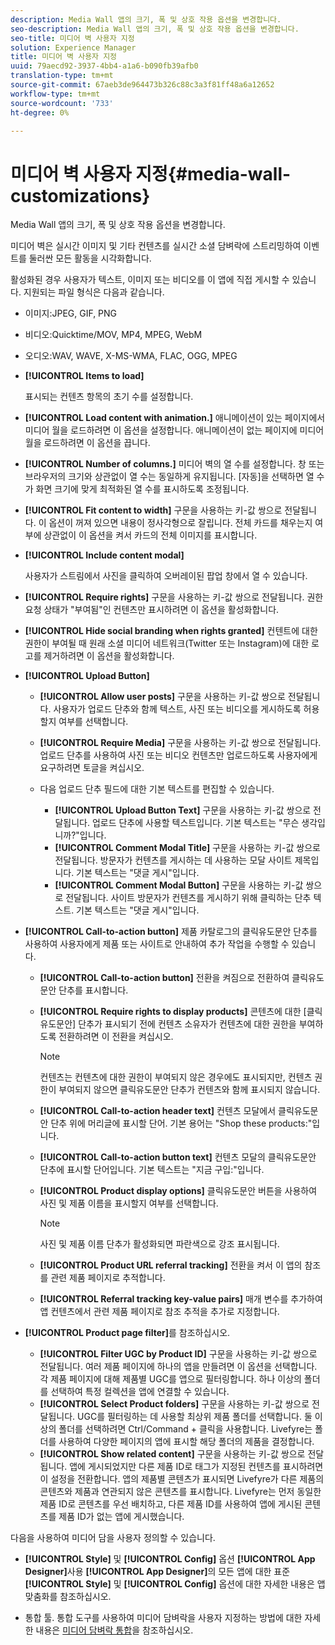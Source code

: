 ```yaml
---
description: Media Wall 앱의 크기, 폭 및 상호 작용 옵션을 변경합니다.
seo-description: Media Wall 앱의 크기, 폭 및 상호 작용 옵션을 변경합니다.
seo-title: 미디어 벽 사용자 지정
solution: Experience Manager
title: 미디어 벽 사용자 지정
uuid: 79aecd92-3937-4bb4-a1a6-b090fb39afb0
translation-type: tm+mt
source-git-commit: 67aeb3de964473b326c88c3a3f81ff48a6a12652
workflow-type: tm+mt
source-wordcount: '733'
ht-degree: 0%

---
```



# 미디어 벽 사용자 지정{#media-wall-customizations}

Media Wall 앱의 크기, 폭 및 상호 작용 옵션을 변경합니다.



미디어 벽은 실시간 이미지 및 기타 컨텐츠를 실시간 소셜 담벼락에 스트리밍하여 이벤트를 둘러싼 모든 활동을 시각화합니다.

활성화된 경우 사용자가 텍스트, 이미지 또는 비디오를 이 앱에 직접 게시할 수 있습니다. 지원되는 파일 형식은 다음과 같습니다.

* 이미지:JPEG, GIF, PNG
* 비디오:Quicktime/MOV, MP4, MPEG, WebM
* 오디오:WAV, WAVE, X-MS-WMA, FLAC, OGG, MPEG

* **[!UICONTROL Items to load]**

   표시되는 컨텐츠 항목의 초기 수를 설정합니다.

* **[!UICONTROL Load content with animation.]** 애니메이션이 있는 페이지에서 미디어 월을 로드하려면 이 옵션을 설정합니다. 애니메이션이 없는 페이지에 미디어 월을 로드하려면 이 옵션을 끕니다.
* **[!UICONTROL Number of columns.]** 미디어 벽의 열 수를 설정합니다. 창 또는 브라우저의 크기와 상관없이 열 수는 동일하게 유지됩니다. [자동]을 선택하면 열 수가 화면 크기에 맞게 최적화된 열 수를 표시하도록 조정됩니다.
* **[!UICONTROL Fit content to width]** 구문을 사용하는 키-값 쌍으로 전달됩니다. 이 옵션이 꺼져 있으면 내용이 정사각형으로 잘립니다. 전체 카드를 채우는지 여부에 상관없이 이 옵션을 켜서 카드의 전체 이미지를 표시합니다.
* **[!UICONTROL Include content modal]**

   사용자가 스트림에서 사진을 클릭하여 오버레이된 팝업 창에서 열 수 있습니다.

* **[!UICONTROL Require rights]** 구문을 사용하는 키-값 쌍으로 전달됩니다. 권한 요청 상태가 &quot;부여됨&quot;인 컨텐츠만 표시하려면 이 옵션을 활성화합니다.
* **[!UICONTROL Hide social branding when rights granted]** 컨텐트에 대한 권한이 부여될 때 원래 소셜 미디어 네트워크(Twitter 또는 Instagram)에 대한 로고를 제거하려면 이 옵션을 활성화합니다.

* **[!UICONTROL Upload Button]**

   * **[!UICONTROL Allow user posts]** 구문을 사용하는 키-값 쌍으로 전달됩니다. 사용자가 업로드 단추와 함께 텍스트, 사진 또는 비디오를 게시하도록 허용할지 여부를 선택합니다.
   * **[!UICONTROL Require Media]** 구문을 사용하는 키-값 쌍으로 전달됩니다. 업로드 단추를 사용하여 사진 또는 비디오 컨텐츠만 업로드하도록 사용자에게 요구하려면 토글을 켜십시오.
   * 다음 업로드 단추 필드에 대한 기본 텍스트를 편집할 수 있습니다.

      * **[!UICONTROL Upload Button Text]** 구문을 사용하는 키-값 쌍으로 전달됩니다. 업로드 단추에 사용할 텍스트입니다. 기본 텍스트는 &quot;무슨 생각입니까?&quot;입니다.
      * **[!UICONTROL Comment Modal Title]** 구문을 사용하는 키-값 쌍으로 전달됩니다. 방문자가 컨텐츠를 게시하는 데 사용하는 모달 사이트 제목입니다. 기본 텍스트는 &quot;댓글 게시&quot;입니다.
      * **[!UICONTROL Comment Modal Button]** 구문을 사용하는 키-값 쌍으로 전달됩니다. 사이트 방문자가 컨텐츠를 게시하기 위해 클릭하는 단추 텍스트. 기본 텍스트는 &quot;댓글 게시&quot;입니다.

* **[!UICONTROL Call-to-action button]** 제품 카탈로그의 클릭유도문안 단추를 사용하여 사용자에게 제품 또는 사이트로 안내하여 추가 작업을 수행할 수 있습니다.

   * **[!UICONTROL Call-to-action button]** 전환을 켜짐으로 전환하여 클릭유도문안 단추를 표시합니다.
   * **[!UICONTROL Require rights to display products]** 콘텐츠에 대한 [클릭유도문안] 단추가 표시되기 전에 컨텐츠 소유자가 컨텐츠에 대한 권한을 부여하도록 전환하려면 이 전환을 켜십시오.

      >[!NOTE]
      >
      >컨텐츠는 컨텐츠에 대한 권한이 부여되지 않은 경우에도 표시되지만, 컨텐츠 권한이 부여되지 않으면 클릭유도문안 단추가 컨텐츠와 함께 표시되지 않습니다.

   * **[!UICONTROL Call-to-action header text]** 컨텐츠 모달에서 클릭유도문안 단추 위에 머리글에 표시할 단어. 기본 용어는 &quot;Shop these products:&quot;입니다.
   * **[!UICONTROL Call-to-action button text]** 컨텐츠 모달의 클릭유도문안 단추에 표시할 단어입니다. 기본 텍스트는 &quot;지금 구입:&quot;입니다.
   * **[!UICONTROL Product display options]** 클릭유도문안 버튼을 사용하여 사진 및 제품 이름을 표시할지 여부를 선택합니다.

      >[!NOTE]
      >
      >사진 및 제품 이름 단추가 활성화되면 파란색으로 강조 표시됩니다.

   * **[!UICONTROL Product URL referral tracking]** 전환을 켜서 이 앱의 참조를 관련 제품 페이지로 추적합니다.
   * **[!UICONTROL Referral tracking key-value pairs]** 매개 변수를 추가하여 앱 컨텐츠에서 관련 제품 페이지로 참조 추적을 추가로 지정합니다.

* **[!UICONTROL Product page filter]**&#x200B;를 참조하십시오.
   * **[!UICONTROL Filter UGC by Product ID]** 구문을 사용하는 키-값 쌍으로 전달됩니다. 여러 제품 페이지에 하나의 앱을 만들려면 이 옵션을 선택합니다. 각 제품 페이지에 대해 제품별 UGC를 앱으로 필터링합니다. 하나 이상의 폴더를 선택하여 특정 컬렉션을 앱에 연결할 수 있습니다.
   * **[!UICONTROL Select Product folders]** 구문을 사용하는 키-값 쌍으로 전달됩니다. UGC를 필터링하는 데 사용할 최상위 제품 폴더를 선택합니다. 둘 이상의 폴더를 선택하려면 Ctrl/Command + 클릭을 사용합니다. Livefyre는 폴더를 사용하여 다양한 페이지의 앱에 표시할 해당 폴더의 제품을 결정합니다.
   * **[!UICONTROL Show related content]** 구문을 사용하는 키-값 쌍으로 전달됩니다. 앱에 게시되었지만 다른 제품 ID로 태그가 지정된 컨텐츠를 표시하려면 이 설정을 전환합니다. 앱의 제품별 콘텐츠가 표시되면 Livefyre가 다른 제품의 콘텐츠와 제품과 연관되지 않은 콘텐츠를 표시합니다. Livefyre는 먼저 동일한 제품 ID로 콘텐츠를 우선 배치하고, 다른 제품 ID를 사용하여 앱에 게시된 콘텐츠를 제품 ID가 없는 앱에 게시했습니다.

다음을 사용하여 미디어 담을 사용자 정의할 수 있습니다.

* **[!UICONTROL Style]** 및  **[!UICONTROL Config]** 옵션  **[!UICONTROL App Designer]**&#x200B;사용 **[!UICONTROL App Designer]**&#x200B;의 모든 앱에 대한 표준 **[!UICONTROL Style]** 및 **[!UICONTROL Config]** 옵션에 대한 자세한 내용은 앱 맞춤화를 참조하십시오.

* 통합 툴. 통합 도구를 사용하여 미디어 담벼락을 사용자 지정하는 방법에 대한 자세한 내용은 [미디어 담벼락 통합](/help/implementation/c-app-integrations/c-media-wall-integration.md)을 참조하십시오.

